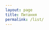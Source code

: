```yaml
---
layout: page
title: Питання
permalink: /list/
---
```


<div class="question-pool"></div>
<style type="text/css">
    .question-pool .question:before {
        content: "Запитання № " attr(number);
        color: #828282;
    }
    .question-pool .question .text:before {
        content: "Q: ";
    }
    .question-pool .question .answer:before {
        content: "A: ";
    }
    .question-pool .question .description {
        padding: 15px;
        display: none;
    }
</style>
<script src="/js/jquery-1.11.2.js"></script>
<script>
$(function () {
    var quizUrl = '/quiz/test.xml';
    $('.question-pool').load(quizUrl, function() {
        $('.question-pool > .quiz .question .answer[data-correct!="data-correct"]').remove();
        $('.question-pool .question .description').after('<a href="#" class="info">Пояснення</a>');
        $('.question-pool .question').after('<hr class="question-separator">');
        $('.question-pool .question a.info').click(function(e) {
            e.preventDefault();
            $(this).hide();
            $(this).closest('.question').children('.description').show(600);
        });
    });
});
</script>
